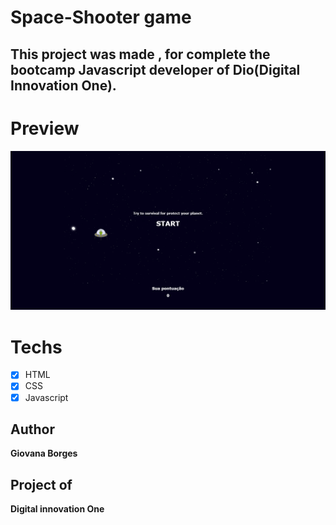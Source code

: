 # Space-Shooter game

## This project was made , for complete the bootcamp Javascript developer of Dio(Digital Innovation One).

# Preview 
<img src="img/preview.png" alt="Preview ">


# Techs
* [x] HTML
* [x] CSS
* [x] Javascript

## Author 
 **Giovana Borges**

## Project of 
 **Digital innovation One**
